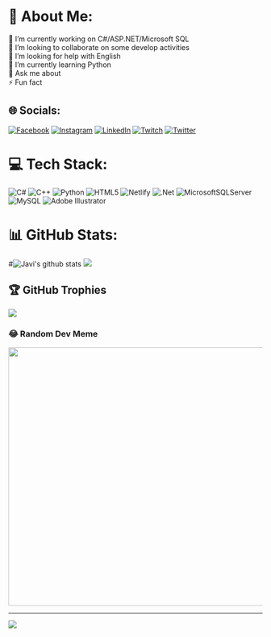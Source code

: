 # 💫 About Me:
🔭 I’m currently working on C#/ASP.NET/Microsoft SQL<br>👯 I’m looking to collaborate on some develop activities <br>🤝 I’m looking for help with English<br>🌱 I’m currently learning Python<br>💬 Ask me about<br>⚡ Fun fact


## 🌐 Socials:
[![Facebook](https://img.shields.io/badge/Facebook-%231877F2.svg?logo=Facebook&logoColor=white)](https://facebook.com/Javi505am) [![Instagram](https://img.shields.io/badge/Instagram-%23E4405F.svg?logo=Instagram&logoColor=white)](https://instagram.com/Javi505am) [![LinkedIn](https://img.shields.io/badge/LinkedIn-%230077B5.svg?logo=linkedin&logoColor=white)](https://linkedin.com/in/javier-villalvazo) [![Twitch](https://img.shields.io/badge/Twitch-%239146FF.svg?logo=Twitch&logoColor=white)](https://twitch.tv/javi505am) [![Twitter](https://img.shields.io/badge/Twitter-%231DA1F2.svg?logo=Twitter&logoColor=white)](https://twitter.com/javi505_am) 

# 💻 Tech Stack:
![C#](https://img.shields.io/badge/c%23-%23239120.svg?style=flat&logo=c-sharp&logoColor=white) ![C++](https://img.shields.io/badge/c++-%2300599C.svg?style=flat&logo=c%2B%2B&logoColor=white) ![Python](https://img.shields.io/badge/python-3670A0?style=flat&logo=python&logoColor=ffdd54) ![HTML5](https://img.shields.io/badge/html5-%23E34F26.svg?style=flat&logo=html5&logoColor=white) ![Netlify](https://img.shields.io/badge/netlify-%23000000.svg?style=flat&logo=netlify&logoColor=#00C7B7) ![.Net](https://img.shields.io/badge/.NET-5C2D91?style=flat&logo=.net&logoColor=white) ![MicrosoftSQLServer](https://img.shields.io/badge/Microsoft%20SQL%20Sever-CC2927?style=flat&logo=microsoft%20sql%20server&logoColor=white) ![MySQL](https://img.shields.io/badge/mysql-%2300f.svg?style=flat&logo=mysql&logoColor=white) ![Adobe Illustrator](https://img.shields.io/badge/adobeillustrator-%23FF9A00.svg?style=flat&logo=adobeillustrator&logoColor=white)
# 📊 GitHub Stats:
#![Javi's github stats](https://github-readme-stats.vercel.app/api?username=javi505amx)
![](https://github-readme-streak-stats.herokuapp.com/?user=javi505amx&theme=dark&hide_border=false)<br/>


## 🏆 GitHub Trophies
![](https://github-profile-trophy.vercel.app/?username=javi505amx&theme=monokai&no-frame=false&no-bg=true&margin-w=4)

### 😂 Random Dev Meme
<img src="https://random-memer.herokuapp.com/" width="512px"/>

---
[![](https://visitcount.itsvg.in/api?id=javi505amx&icon=0&color=0)](https://visitcount.itsvg.in)

<!-- Proudly created with GPRM ( https://gprm.itsvg.in ) -->
